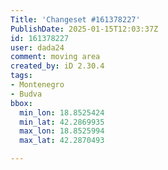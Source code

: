```yaml
---
Title: 'Changeset #161378227'
PublishDate: 2025-01-15T12:03:37Z
id: 161378227
user: dada24
comment: moving area
created_by: iD 2.30.4
tags:
- Montenegro
- Budva
bbox:
  min_lon: 18.8525424
  min_lat: 42.2869935
  max_lon: 18.8525994
  max_lat: 42.2870493

---
```


